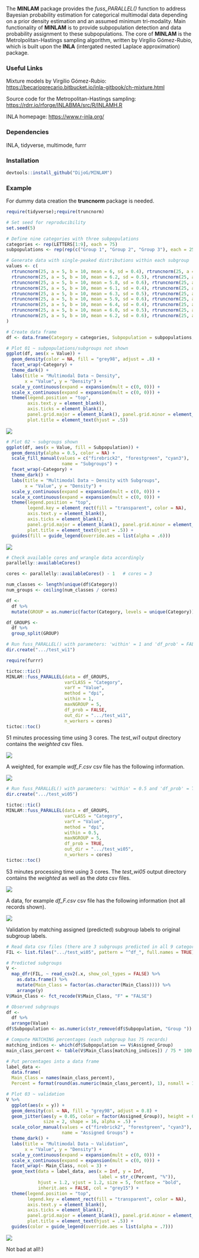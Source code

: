 The **MINLAM** package provides the *fuss_PARALLEL()* function to address Bayesian probability estimation for categorical multimodal data depending on a prior density estimation and an assumed minimum tri-modality. Main functionality of **MINLAM** is to provide subpopulation detection and data probability assignment to these subpopulations. The core of **MINLAM** is the Metrolpolitan-Hastings sampling algorithm, written by Virgilio Gómez-Rubio, which is built upon the **INLA** (intergated nested Laplace approximation) package.

### Useful Links
Mixture models by Virgilio Gómez-Rubio: 
https://becarioprecario.bitbucket.io/inla-gitbook/ch-mixture.html

Source code for the Metropolitan-Hastings sampling:
https://rdrr.io/rforge/INLABMA/src/R/INLAMH.R

INLA homepage: 
https://www.r-inla.org/

### Dependencies
INLA, tidyverse, multimode, furrr

### Installation

```r
devtools::install_github("DijoG/MINLAM")
```
### Example
For dummy data creation the **truncnorm** package is needed.

```r
require(tidyverse);require(truncnorm)

# Set seed for reproducibility
set.seed(5)

# Define nine categories with three subpopulations
categories <- rep(LETTERS[1:9], each = 75)
subpopulations <- rep(rep(c("Group 1", "Group 2", "Group 3"), each = 25), times = 9)

# Generate data with single-peaked distributions within each subgroup
values <- c(
  rtruncnorm(25, a = 5, b = 10, mean = 6, sd = 0.4), rtruncnorm(25, a = 5, b = 10, mean = 7.5, sd = 0.4), rtruncnorm(25, a = 5, b = 10, mean = 9, sd = 0.4),
  rtruncnorm(25, a = 5, b = 10, mean = 6.2, sd = 0.5), rtruncnorm(25, a = 5, b = 10, mean = 7.7, sd = 0.5), rtruncnorm(25, a = 5, b = 10, mean = 9.2, sd = 0.5),
  rtruncnorm(25, a = 5, b = 10, mean = 5.8, sd = 0.6), rtruncnorm(25, a = 5, b = 10, mean = 7.4, sd = 0.6), rtruncnorm(25, a = 5, b = 10, mean = 8.9, sd = 0.6),
  rtruncnorm(25, a = 5, b = 10, mean = 6.1, sd = 0.4), rtruncnorm(25, a = 5, b = 10, mean = 7.8, sd = 0.4), rtruncnorm(25, a = 5, b = 10, mean = 9.3, sd = 0.4),
  rtruncnorm(25, a = 5, b = 10, mean = 6.3, sd = 0.5), rtruncnorm(25, a = 5, b = 10, mean = 7.8, sd = 0.5), rtruncnorm(25, a = 5, b = 10, mean = 9.4, sd = 0.5),
  rtruncnorm(25, a = 5, b = 10, mean = 5.9, sd = 0.6), rtruncnorm(25, a = 5, b = 10, mean = 7.5, sd = 0.6), rtruncnorm(25, a = 5, b = 10, mean = 9.2, sd = 0.6),
  rtruncnorm(25, a = 5, b = 10, mean = 6.4, sd = 0.4), rtruncnorm(25, a = 5, b = 10, mean = 7.9, sd = 0.4), rtruncnorm(25, a = 5, b = 10, mean = 9.5, sd = 0.4),
  rtruncnorm(25, a = 5, b = 10, mean = 6.0, sd = 0.5), rtruncnorm(25, a = 5, b = 10, mean = 7.6, sd = 0.5), rtruncnorm(25, a = 5, b = 10, mean = 9.3, sd = 0.5),
  rtruncnorm(25, a = 5, b = 10, mean = 6.2, sd = 0.6), rtruncnorm(25, a = 5, b = 10, mean = 7.8, sd = 0.6), rtruncnorm(25, a = 5, b = 10, mean = 9.6, sd = 0.6)
)

# Create data frame
df <- data.frame(Category = categories, Subpopulation = subpopulations, Value = values)

# Plot 01 ~ subpopulations/subgroups not shown
ggplot(df, aes(x = Value)) +
  geom_density(color = NA, fill = "grey98", adjust = .8) +
  facet_wrap(~Category) +
  theme_dark() +
  labs(title = "Multimodal Data ~ Density", 
       x = "Value", y = "Density") +
  scale_y_continuous(expand = expansion(mult = c(0, 0))) +
  scale_x_continuous(expand = expansion(mult = c(0, 0))) +
  theme(legend.position = "top",
        axis.text.y = element_blank(),
        axis.ticks = element_blank(),
        panel.grid.major = element_blank(), panel.grid.minor = element_blank(),
        plot.title = element_text(hjust = .5))
```
<img align="bottom" src="https://raw.githubusercontent.com/DijoG/storage/main/README/MM_01.png">

```r
# Plot 02 ~ subgroups shown
ggplot(df, aes(x = Value, fill = Subpopulation)) +
  geom_density(alpha = 0.5, color = NA) +
  scale_fill_manual(values = c("firebrick2", "forestgreen", "cyan3"), 
                     name = "Subgroups") +
  facet_wrap(~Category) +
  theme_dark() +
  labs(title = "Multimodal Data ~ Density with Subgroups", 
       x = "Value", y = "Density") +
  scale_y_continuous(expand = expansion(mult = c(0, 0))) +
  scale_x_continuous(expand = expansion(mult = c(0, 0))) +
  theme(legend.position = "top",
        legend.key = element_rect(fill = "transparent", color = NA),
        axis.text.y = element_blank(),
        axis.ticks = element_blank(),
        panel.grid.major = element_blank(), panel.grid.minor = element_blank(),
        plot.title = element_text(hjust = .5)) +
  guides(fill = guide_legend(override.aes = list(alpha = .6)))
```
<img align="bottom" src="https://raw.githubusercontent.com/DijoG/storage/main/README/MM_02.png">

```r
# Check available cores and wrangle data accordingly
parallelly::availableCores() 

cores <- parallelly::availableCores() - 1   # cores = 3

num_classes <- length(unique(df$Category))
num_groups <- ceiling(num_classes / cores)

df <- 
  df %>%
  mutate(GROUP = as.numeric(factor(Category, levels = unique(Category))) %% num_groups + 1)

df_GROUPS <- 
  df %>%
  group_split(GROUP)

# Run fuss_PARALLEL() with parameters: 'within' = 1 and 'df_prob' = FALSE
dir.create(".../test_wi1")

require(furrr)

tictoc::tic()
MINLAM::fuss_PARALLEL(data = df_GROUPS,
                      varCLASS = "Category", 
                      varY = "Value", 
                      method = "dpi", 
                      within = 1, 
                      maxNGROUP = 5, 
                      df_prob = FALSE, 
                      out_dir = ".../test_wi1", 
                      n_workers = cores)
tictoc::toc()
```
51 minutes processing time using 3 cores.
The *test_wi1* output directory contains the *weighted* csv files.

<img align="bottom" src="https://raw.githubusercontent.com/DijoG/storage/main/README/MM_03.png">

A weighted, for example *wdf_F.csv* csv file has the following information.

<img align="bottom" src="https://raw.githubusercontent.com/DijoG/storage/main/README/MM_04.png">

```r
# Run fuss_PARALLEL() with parameters: 'within' = 0.5 and 'df_prob' = TRUE
dir.create(".../test_wi05")

tictoc::tic()
MINLAM::fuss_PARALLEL(data = df_GROUPS,
                      varCLASS = "Category", 
                      varY = "Value", 
                      method = "dpi", 
                      within = 0.5, 
                      maxNGROUP = 5, 
                      df_prob = TRUE, 
                      out_dir = ".../test_wi05", 
                      n_workers = cores)
tictoc::toc()
```
53 minutes processing time using 3 cores.
The *test_wi05* output directory contains the *weighted* as well as the *data* csv files.

<img align="bottom" src="https://raw.githubusercontent.com/DijoG/storage/main/README/MM_05.png">

A data, for example *df_F.csv* csv file has the following information (not all records shown).

<img align="bottom" src="https://raw.githubusercontent.com/DijoG/storage/main/README/MM_06.png">

Validation by matching assigned (predicted) subgroup labels to original subgroup labels.

```r
# Read data csv files (there are 3 subgroups predicted in all 9 categories)
FIL <- list.files(".../test_wi05", pattern = "^df_", full.names = TRUE) 

# Predicted subgroups
V <- 
  map_dfr(FIL, ~ read_csv2(.x, show_col_types = FALSE) %>%
    as.data.frame() %>%
    mutate(Main_Class = factor(as.character(Main_Class)))) %>%
    arrange(y)
V$Main_Class <- fct_recode(V$Main_Class, "F" = "FALSE")

# Observed subgroups
df <-
  df %>%
  arrange(Value)
df$Subpopulation <- as.numeric(str_remove(df$Subpopulation, "Group "))

# Compute MATCHING percentages (each subgroup has 75 records)
matching_indices <- which(df$Subpopulation == V$Assigned_Group)
main_class_percent <- table(V$Main_Class[matching_indices]) / 75 * 100

# Put percentages into a data frame
label_data <- 
  data.frame(
  Main_Class = names(main_class_percent),
  Percent = format(round(as.numeric(main_class_percent), 1), nsmall = 1))

# Plot 03 ~ validation
V %>%
  ggplot(aes(x = y)) +
  geom_density(col = NA, fill = "grey98", adjust = 0.8) +
  geom_jitter(aes(y = 0.05, color = factor(Assigned_Group)), height = 0.05, 
              size = 2, shape = 16, alpha = .5) + 
  scale_color_manual(values = c("firebrick2", "forestgreen", "cyan3"), 
                     name = "Assigned Groups") +  
  theme_dark() +
  labs(title = "Multimodal Data ~ Validation", 
       x = "Value", y = "Density") +
  scale_y_continuous(expand = expansion(mult = c(0, 0))) +
  scale_x_continuous(expand = expansion(mult = c(0, 0))) +
  facet_wrap(~ Main_Class, ncol = 3) +  
  geom_text(data = label_data, aes(x = Inf, y = Inf, 
                                   label = str_c(Percent, "%")), 
            hjust = 1.2, vjust = 1.2, size = 5, fontface = "bold", 
            inherit.aes = FALSE, col = "grey15") +  
  theme(legend.position = "top",
        legend.key = element_rect(fill = "transparent", color = NA),
        axis.text.y = element_blank(),
        axis.ticks = element_blank(),
        panel.grid.major = element_blank(), panel.grid.minor = element_blank(),
        plot.title = element_text(hjust = .5)) +
  guides(color = guide_legend(override.aes = list(alpha = .7)))
```
<img align="bottom" src="https://raw.githubusercontent.com/DijoG/storage/main/README/MM_07.png">

Not bad at all!:)
